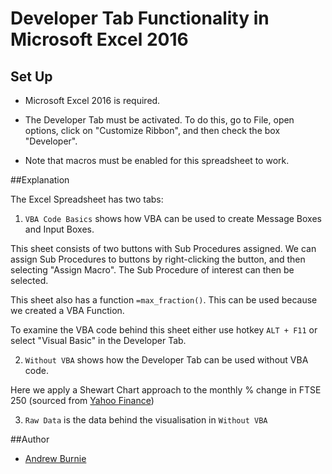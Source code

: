Developer Tab Functionality in Microsoft Excel 2016
====================================================

## Set Up

* Microsoft Excel 2016 is required.

* The Developer Tab must be activated. To do this, go to File, open options, click on "Customize Ribbon", and then check the box "Developer". 

* Note that macros must be enabled for this spreadsheet to work.

##Explanation

The Excel Spreadsheet has two tabs:

1. `VBA Code Basics` shows how VBA can be used to create Message Boxes and Input Boxes.

This sheet consists of two buttons with Sub Procedures assigned. We can assign Sub Procedures to buttons by right-clicking the button, and then selecting "Assign Macro". The Sub Procedure of interest can then be selected.

This sheet also has a function `=max_fraction()`. This can be used because we created a VBA Function.

To examine the VBA code behind this sheet either use hotkey `ALT + F11` or select "Visual Basic" in the Developer Tab.

2. `Without VBA` shows how the Developer Tab can be used without VBA code.

Here we apply a Shewart Chart approach to the monthly % change in FTSE 250 (sourced from [Yahoo Finance](https://uk.finance.yahoo.com/q/hp?s=%5EFTMC&b=31&a=11&c=1985&e=17&d=07&f=2016&g=m))

3. `Raw Data` is the data behind the visualisation in `Without VBA`


##Author

* [Andrew Burnie](https://github.com/Andrew47/)